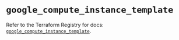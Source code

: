 # `google_compute_instance_template`

Refer to the Terraform Registry for docs: [`google_compute_instance_template`](https://registry.terraform.io/providers/hashicorp/google/5.29.0/docs/resources/compute_instance_template).
